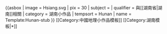 {{asbox
| image     = Hsiang.svg
| pix       = 30
| subject   = 
| qualifier = 與[[湖南省|湖南]]相關
| category  = 湖南小作品
| tempsort  =  Hunan
| name      = Template:Hunan-stub
}}<noinclude>
[[Category:中國地理小作品模板]]
[[Category:湖南模板|*]]
</noinclude>